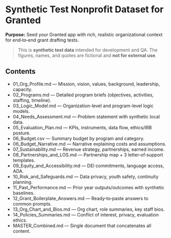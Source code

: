 
# Synthetic Test Nonprofit Dataset for Granted
**Purpose:** Seed your Granted app with rich, realistic organizational context for end‑to‑end grant drafting tests.

> This is **synthetic test data** intended for development and QA. The figures, names, and quotes are fictional and **not for external use**.

## Contents
- 01_Org_Profile.md — Mission, vision, values, background, leadership, capacity.
- 02_Programs.md — Detailed program briefs (objectives, activities, staffing, timeline).
- 03_Logic_Model.md — Organization-level and program-level logic models.
- 04_Needs_Assessment.md — Problem statement with synthetic local data.
- 05_Evaluation_Plan.md — KPIs, instruments, data flow, ethics/IRB posture.
- 06_Budget.csv — Summary budget by program and category.
- 06_Budget_Narrative.md — Narrative explaining costs and assumptions.
- 07_Sustainability.md — Revenue strategy, partnerships, earned income.
- 08_Partnerships_and_LOS.md — Partnership map + 3 letter‑of‑support templates.
- 09_Equity_and_Accessibility.md — DEI commitments, language access, ADA.
- 10_Risk_and_Safeguards.md — Data privacy, youth safety, continuity planning.
- 11_Past_Performance.md — Prior year outputs/outcomes with synthetic baselines.
- 12_Grant_Boilerplate_Answers.md — Ready‑to‑paste answers to common prompts.
- 13_Org_Chart_and_Bios.md — Org chart, role summaries, key staff bios.
- 14_Policies_Summaries.md — Conflict of interest, privacy, evaluation ethics.
- MASTER_Combined.md — Single document that concatenates all content.
